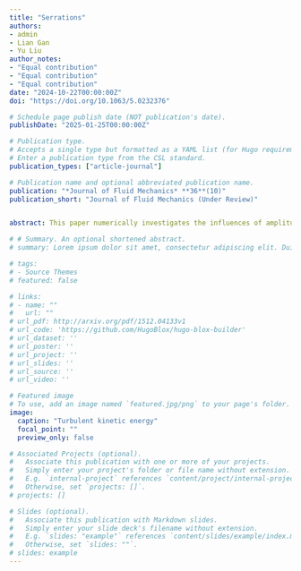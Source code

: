 ```yaml
---
title: "Serrations"
authors:
- admin
- Lian Gan
- Yu Liu
author_notes:
- "Equal contribution"
- "Equal contribution"
- "Equal contribution"
date: "2024-10-22T00:00:00Z"
doi: "https://doi.org/10.1063/5.0232376"

# Schedule page publish date (NOT publication's date).
publishDate: "2025-01-25T00:00:00Z"

# Publication type.
# Accepts a single type but formatted as a YAML list (for Hugo requirements).
# Enter a publication type from the CSL standard.
publication_types: ["article-journal"]

# Publication name and optional abbreviated publication name.
publication: "*Journal of Fluid Mechanics* **36**(10)"
publication_short: "Journal of Fluid Mechanics (Under Review)"


abstract: This paper numerically investigates the influences of amplitude and wavelength of sinusoidal wavy square cylinders on aerodynamic performance and noise reduction by large eddy simulation along with the Ffowcs Williams–Hawkings equation. The results show that the mean drag, lift fluctuation, and far-field noise of wavy cylinders are all reduced compared to the straight counterpart. The far-field noise of wavy cylinders varies monotonically with amplitude in a specific range but not with wavelength. The case with the largest amplitude demonstrates a significant tonal noise reduction of 47 dB/Hz, while a tonal noise reduction of 23 dB/Hz is observed for the case with the largest wavelength. To explore the mechanisms of noise reduction, the characteristics of a flow field are analyzed. It is found that wavy cylinders attenuate the transverse oscillation of a shear layer and produce more three-dimensional coherent structures in the wake. The wake region is significantly extended due to the delayed vortex shedding, and the mutual interaction between shear layers is remarkably weakened along the entire span. The spanwise coherence is attenuated in a similar way. These lead to the suppression of wall pressure fluctuations and turbulence fluctuations in the wake, which are closely related to far-field noise radiation.

# # Summary. An optional shortened abstract.
# summary: Lorem ipsum dolor sit amet, consectetur adipiscing elit. Duis posuere tellus ac convallis placerat. Proin tincidunt magna sed ex sollicitudin condimentum.

# tags:
# - Source Themes
# featured: false

# links:
# - name: ""
#   url: ""
# url_pdf: http://arxiv.org/pdf/1512.04133v1
# url_code: 'https://github.com/HugoBlox/hugo-blox-builder'
# url_dataset: ''
# url_poster: ''
# url_project: ''
# url_slides: ''
# url_source: ''
# url_video: ''

# Featured image
# To use, add an image named `featured.jpg/png` to your page's folder. 
image:
  caption: "Turbulent kinetic energy"
  focal_point: ""
  preview_only: false

# Associated Projects (optional).
#   Associate this publication with one or more of your projects.
#   Simply enter your project's folder or file name without extension.
#   E.g. `internal-project` references `content/project/internal-project/index.md`.
#   Otherwise, set `projects: []`.
# projects: []

# Slides (optional).
#   Associate this publication with Markdown slides.
#   Simply enter your slide deck's filename without extension.
#   E.g. `slides: "example"` references `content/slides/example/index.md`.
#   Otherwise, set `slides: ""`.
# slides: example
---
```


<!-- {{% callout note %}}
Click the *Cite* button above to demo the feature to enable visitors to import publication metadata into their reference management software.
{{% /callout %}}

{{% callout note %}}
Create your slides in Markdown - click the *Slides* button to check out the example.
{{% /callout %}} -->
<!-- 
Add the publication's **full text** or **supplementary notes** here. You can use rich formatting such as including [code, math, and images](https://docs.hugoblox.com/content/writing-markdown-latex/). -->
